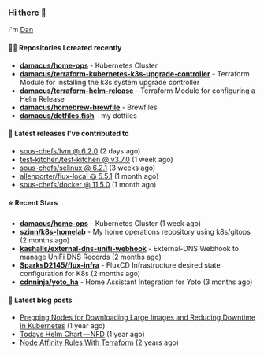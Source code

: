 

### Hi there 👋

I'm [Dan](https://medium.com/@dan.m.webb)

#### 👨‍💻 Repositories I created recently
- **[damacus/home-ops](https://github.com/damacus/home-ops)** - Kubernetes Cluster
- **[damacus/terraform-kubernetes-k3s-upgrade-controller](https://github.com/damacus/terraform-kubernetes-k3s-upgrade-controller)** - Terraform Module for installing the k3s system upgrade controller
- **[damacus/terraform-helm-release](https://github.com/damacus/terraform-helm-release)** - Terraform Module for configuring a Helm Release
- **[damacus/homebrew-brewfile](https://github.com/damacus/homebrew-brewfile)** - Brewfiles
- **[damacus/dotfiles.fish](https://github.com/damacus/dotfiles.fish)** - my dotfiles

#### 🚀 Latest releases I've contributed to


- [sous-chefs/lvm @ 6.2.0](https://github.com/sous-chefs/lvm/releases/tag/6.2.0) (2 days ago)
- [test-kitchen/test-kitchen @ v3.7.0](https://github.com/test-kitchen/test-kitchen/releases/tag/v3.7.0) (1 week ago)
- [sous-chefs/selinux @ 6.2.1](https://github.com/sous-chefs/selinux/releases/tag/6.2.1) (3 weeks ago)
- [allenporter/flux-local @ 5.5.1](https://github.com/allenporter/flux-local/releases/tag/5.5.1) (1 month ago)
- [sous-chefs/docker @ 11.5.0](https://github.com/sous-chefs/docker/releases/tag/11.5.0) (1 month ago)

#### ⭐ Recent Stars


- **[damacus/home-ops](https://github.com/damacus/home-ops)** - Kubernetes Cluster (1 week ago)
- **[szinn/k8s-homelab](https://github.com/szinn/k8s-homelab)** - My home operations repository using k8s/gitops (2 months ago)
- **[kashalls/external-dns-unifi-webhook](https://github.com/kashalls/external-dns-unifi-webhook)** - External-DNS Webhook to manage UniFi DNS Records (2 months ago)
- **[SparksD2145/flux-infra](https://github.com/SparksD2145/flux-infra)** - FluxCD Infrastructure desired state configuration for K8s (2 months ago)
- **[cdnninja/yoto_ha](https://github.com/cdnninja/yoto_ha)** - Home Assistant Integration for Yoto (3 months ago)

#### 📄 Latest blog posts
- [Prepping Nodes for Downloading Large Images and Reducing Downtime in Kubernetes](https://medium.com/@dan.m.webb/prepping-nodes-for-downloading-large-images-and-reducing-downtime-in-kubernetes-551ead53f0?source=rss-bbba9c670f6e------2) (1 year ago)
- [Todays Helm Chart — NFD](https://medium.com/@dan.m.webb/todays-helm-chart-nfd-efe64f156edd?source=rss-bbba9c670f6e------2) (1 year ago)
- [Node Affinity Rules With Terraform](https://awstip.com/node-affinity-rules-with-terraform-a0766e0bb1da?source=rss-bbba9c670f6e------2) (2 years ago)
